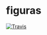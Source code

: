 # figuras
[![Travis](https://travis-ci.org/amgdark/Figuras.svg)](https://travis-ci.org/amgdark/Figuras.svg)
